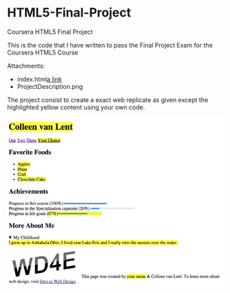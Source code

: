 # HTML5-Final-Project
Coursera HTML5 Final Project

This is the code that I have written to pass the Final Project Exam for the Coursera HTML5 Course

Attachments:
* index.html[a link](https://github.com/GuidoFavara/Coursera-HTML5-Final-Project/blob/master/index.html)
* ProjectDescription.png

The project consist to create a exact web replicate as given except the highlighted yellow content using your own code.

![alt text](https://github.com/GuidoFavara/Coursera-HTML5-Final-Project/blob/master/ProjectDesciption.png)
